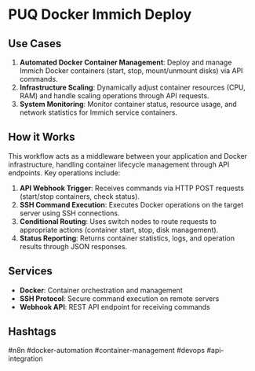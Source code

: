 # PUQ Docker Immich Deploy

## Use Cases
1. **Automated Docker Container Management**: Deploy and manage Immich Docker containers (start, stop, mount/unmount disks) via API commands.
2. **Infrastructure Scaling**: Dynamically adjust container resources (CPU, RAM) and handle scaling operations through API requests.
3. **System Monitoring**: Monitor container status, resource usage, and network statistics for Immich service containers.

## How it Works
This workflow acts as a middleware between your application and Docker infrastructure, handling container lifecycle management through API endpoints. Key operations include:

1. **API Webhook Trigger**: Receives commands via HTTP POST requests (start/stop containers, check status).
2. **SSH Command Execution**: Executes Docker operations on the target server using SSH connections.
3. **Conditional Routing**: Uses switch nodes to route requests to appropriate actions (container start, stop, disk management).
4. **Status Reporting**: Returns container statistics, logs, and operation results through JSON responses.

## Services
- **Docker**: Container orchestration and management
- **SSH Protocol**: Secure command execution on remote servers
- **Webhook API**: REST API endpoint for receiving commands

## Hashtags
#n8n #docker-automation #container-management #devops #api-integration

